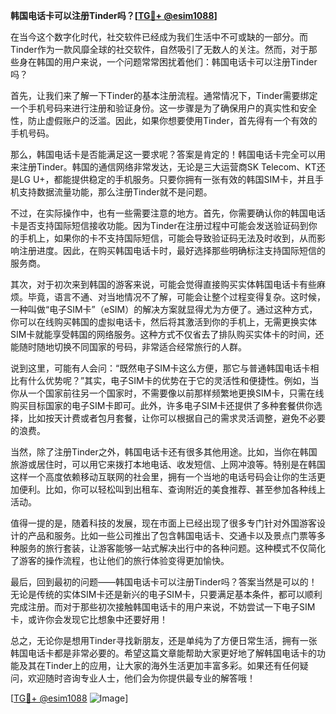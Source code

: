**韩国电话卡可以注册Tinder吗？[[TG💪+ @esim1088](https://t.me/s/esim1088)]**

在当今这个数字化时代，社交软件已经成为我们生活中不可或缺的一部分。而Tinder作为一款风靡全球的社交软件，自然吸引了无数人的关注。然而，对于那些身在韩国的用户来说，一个问题常常困扰着他们：韩国电话卡可以注册Tinder吗？

首先，让我们来了解一下Tinder的基本注册流程。通常情况下，Tinder需要绑定一个手机号码来进行注册和验证身份。这一步骤是为了确保用户的真实性和安全性，防止虚假账户的泛滥。因此，如果你想要使用Tinder，首先得有一个有效的手机号码。

那么，韩国电话卡是否能满足这一要求呢？答案是肯定的！韩国电话卡完全可以用来注册Tinder。韩国的通信网络非常发达，无论是三大运营商SK Telecom、KT还是LG U+，都能提供稳定的手机服务。只要你拥有一张有效的韩国SIM卡，并且手机支持数据流量功能，那么注册Tinder就不是问题。

不过，在实际操作中，也有一些需要注意的地方。首先，你需要确认你的韩国电话卡是否支持国际短信接收功能。因为Tinder在注册过程中可能会发送验证码到你的手机上，如果你的卡不支持国际短信，可能会导致验证码无法及时收到，从而影响注册进度。因此，在购买韩国电话卡时，最好选择那些明确标注支持国际短信的服务商。

其次，对于初次来到韩国的游客来说，可能会觉得直接购买实体韩国电话卡有些麻烦。毕竟，语言不通、对当地情况不了解，可能会让整个过程变得复杂。这时候，一种叫做“电子SIM卡”（eSIM）的解决方案就显得尤为方便了。通过这种方式，你可以在线购买韩国的虚拟电话卡，然后将其激活到你的手机上，无需更换实体SIM卡就能享受韩国的网络服务。这种方式不仅省去了排队购买实体卡的时间，还能随时随地切换不同国家的号码，非常适合经常旅行的人群。

说到这里，可能有人会问：“既然电子SIM卡这么方便，那它与普通韩国电话卡相比有什么优势呢？”其实，电子SIM卡的优势在于它的灵活性和便捷性。例如，当你从一个国家前往另一个国家时，不需要像以前那样频繁地更换SIM卡，只需在线购买目标国家的电子SIM卡即可。此外，许多电子SIM卡还提供了多种套餐供你选择，比如按天计费或者包月套餐，让你可以根据自己的需求灵活调整，避免不必要的浪费。

当然，除了注册Tinder之外，韩国电话卡还有很多其他用途。比如，当你在韩国旅游或居住时，可以用它来拨打本地电话、收发短信、上网冲浪等。特别是在韩国这样一个高度依赖移动互联网的社会里，拥有一个当地的电话号码会让你的生活更加便利。比如，你可以轻松叫到出租车、查询附近的美食推荐、甚至参加各种线上活动。

值得一提的是，随着科技的发展，现在市面上已经出现了很多专门针对外国游客设计的产品和服务。比如一些公司推出了包含韩国电话卡、交通卡以及景点门票等多种服务的旅行套装，让游客能够一站式解决出行中的各种问题。这种模式不仅简化了游客的操作流程，也让他们的旅行体验变得更加愉快。

最后，回到最初的问题——韩国电话卡可以注册Tinder吗？答案当然是可以的！无论是传统的实体SIM卡还是新兴的电子SIM卡，只要满足基本条件，都可以顺利完成注册。而对于那些初次接触韩国电话卡的用户来说，不妨尝试一下电子SIM卡，或许你会发现它比想象中还要好用！

总之，无论你是想用Tinder寻找新朋友，还是单纯为了方便日常生活，拥有一张韩国电话卡都是非常必要的。希望这篇文章能帮助大家更好地了解韩国电话卡的功能及其在Tinder上的应用，让大家的海外生活更加丰富多彩。如果还有任何疑问，欢迎随时咨询专业人士，他们会为你提供最专业的解答哦！

[[TG💪+ @esim1088](https://t.me/s/esim1088) ![Image](https://i.postimg.cc/4NQfJmqS/Snipaste-2025-05-13-00-14-12.png)]